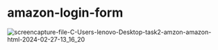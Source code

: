 # amazon-login-form
![screencapture-file-C-Users-lenovo-Desktop-task2-amzon-amazon-html-2024-02-27-13_16_20](https://github.com/sahuabhisek/amazon-login-form/assets/155800734/7fd5e5e4-a83b-4896-8c13-f197b8520da5)
